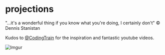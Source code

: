 # projections

"...it's a wonderful thing if you know what you're doing, I certainly don't" © Dennis Stanistan

Kudos to [@CodingTrain]( https://github.com/CodingTrain ) for the inspiration and fantastic youtube videos.

![Imgur](https://i.imgur.com/8Wg2vA6.gif)

